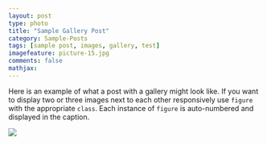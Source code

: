 ```yaml
---
layout: post
type: photo
title: "Sample Gallery Post"
category: Sample-Posts
tags: [sample post, images, gallery, test]
imagefeature: picture-15.jpg
comments: false
mathjax: 
---
```

Here is an example of what a post with a gallery might look like. If you want to display two or three images next to each other responsively use `figure` with the appropriate `class`. Each instance of `figure` is auto-numbered and displayed in the caption.

<img src="{{ site.url }}/images/picture-15.jpg">

